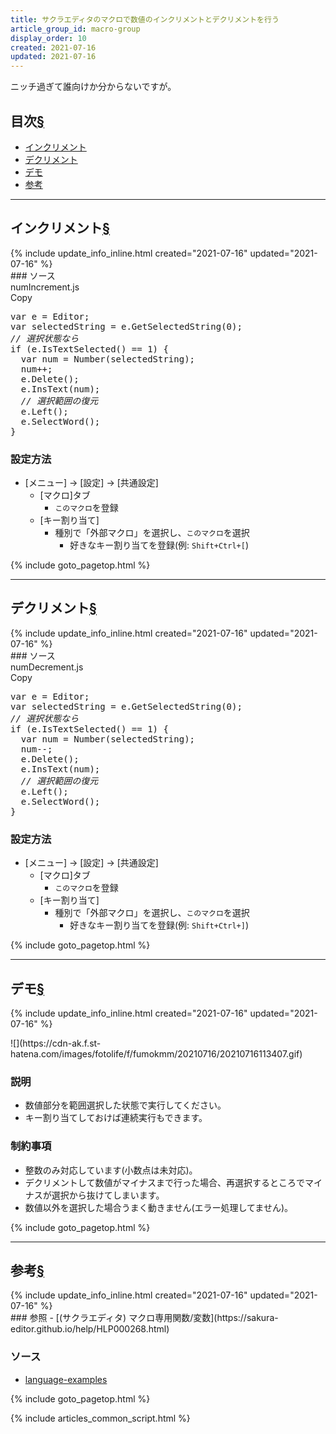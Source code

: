 ```yaml
---
title: サクラエディタのマクロで数値のインクリメントとデクリメントを行う
article_group_id: macro-group
display_order: 10
created: 2021-07-16
updated: 2021-07-16
---
```

ニッチ過ぎて誰向けか分からないですが。
## <a name="index">目次</a><a class="heading-anchor-permalink" href="#目次">§</a>

<ul id="index_ul">
<li><a href="#インクリメント">インクリメント</a></li>
<li><a href="#デクリメント">デクリメント</a></li>
<li><a href="#デモ">デモ</a></li>
<li><a href="#参考">参考</a></li>
</ul>

* * *
## <a name="インクリメント">インクリメント</a><a class="heading-anchor-permalink" href="#インクリメント">§</a>
<div class="chapter-updated">{% include update_info_inline.html created="2021-07-16" updated="2021-07-16" %}</div>
### ソース
<div class="code-box">
<div class="title">numIncrement.js</div>
<div class="copy-button">Copy</div>
<pre>
var e = Editor;
var selectedString = e.GetSelectedString(0);
<em class="comment">// 選択状態なら</em>
if (e.IsTextSelected() == 1) {
  var num = Number(selectedString);
  num++;
  e.Delete();
  e.InsText(num);
  <em class="comment">// 選択範囲の復元</em>
  e.Left();
  e.SelectWord();
}
</pre>
</div>

### 設定方法
- [メニュー] -> [設定] -> [共通設定]
  - [マクロ]タブ
    - `このマクロ`を登録
  - [キー割り当て]
    - 種別で「外部マクロ」を選択し、`このマクロ`を選択
      - 好きなキー割り当てを登録(例: `Shift+Ctrl+[`)

{% include goto_pagetop.html %}

* * *
## <a name="デクリメント">デクリメント</a><a class="heading-anchor-permalink" href="#デクリメント">§</a>
<div class="chapter-updated">{% include update_info_inline.html created="2021-07-16" updated="2021-07-16" %}</div>
### ソース
<div class="code-box">
<div class="title">numDecrement.js</div>
<div class="copy-button">Copy</div>
<pre>
var e = Editor;
var selectedString = e.GetSelectedString(0);
<em class="comment">// 選択状態なら</em>
if (e.IsTextSelected() == 1) {
  var num = Number(selectedString);
  num--;
  e.Delete();
  e.InsText(num);
  <em class="comment">// 選択範囲の復元</em>
  e.Left();
  e.SelectWord();
}
</pre>
</div>

### 設定方法
- [メニュー] -> [設定] -> [共通設定]
  - [マクロ]タブ
    - `このマクロ`を登録
  - [キー割り当て]
    - 種別で「外部マクロ」を選択し、`このマクロ`を選択
      - 好きなキー割り当てを登録(例: `Shift+Ctrl+]`)

{% include goto_pagetop.html %}

* * *
## <a name="デモ">デモ</a><a class="heading-anchor-permalink" href="#デモ">§</a>
<div class="chapter-updated">{% include update_info_inline.html created="2021-07-16" updated="2021-07-16" %}</div>
<p class="center" markdown="span">
![](https://cdn-ak.f.st-hatena.com/images/fotolife/f/fumokmm/20210716/20210716113407.gif)
</p>

### 説明
- 数値部分を範囲選択した状態で実行してください。
- キー割り当てしておけば連続実行もできます。

### 制約事項
- 整数のみ対応しています(小数点は未対応)。
- デクリメントして数値がマイナスまで行った場合、再選択するところでマイナスが選択から抜けてしまいます。
- 数値以外を選択した場合うまく動きません(エラー処理してません)。

{% include goto_pagetop.html %}

* * *
## <a name="参考">参考</a><a class="heading-anchor-permalink" href="#参考">§</a>
<div class="chapter-updated">{% include update_info_inline.html created="2021-07-16" updated="2021-07-16" %}</div>
### 参照
- [(サクラエディタ) マクロ専用関数/変数](https://sakura-editor.github.io/help/HLP000268.html)

### ソース
- [language-examples](https://github.com/fumokmm/language-examples/tree/main/SakuraEditorMacro)

{% include goto_pagetop.html %}

{% include articles_common_script.html %}
